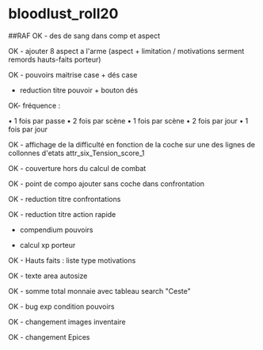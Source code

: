 # bloodlust_roll20

##RAF
OK - des de sang dans comp et aspect

OK - ajouter 8 aspect a l'arme (aspect + limitation / motivations serment remords hauts-faits porteur)

OK - pouvoirs maitrise case + dés case 

- reduction titre pouvoir + bouton dés

OK- fréquence :

• 1 fois par passe
• 2 fois par scène
• 1 fois par scène
• 2 fois par jour
• 1 fois par jour

OK - affichage de la difficulté en fonction de la coche sur une des lignes de collonnes d'etats
attr_six_Tension_score_1

OK - couverture hors du calcul de combat

OK - point de compo ajouter sans coche dans confrontation

OK - reduction titre confrontations

OK - reduction titre action rapide

- compendium pouvoirs

- calcul xp porteur

OK - Hauts faits : liste type motivations

OK - texte area autosize

OK - somme total monnaie avec tableau search "Ceste"

OK - bug exp condition pouvoirs

OK - changement images inventaire 

OK - changement Epices